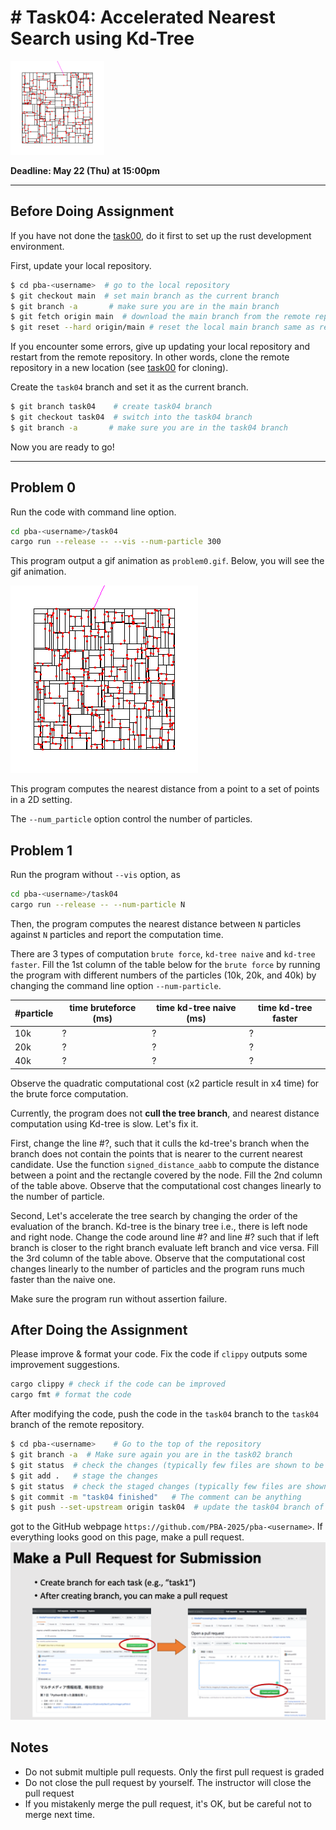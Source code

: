 # # Task04: Accelerated Nearest Search using Kd-Tree

![preview](thumbnail.gif)

**Deadline: May 22 (Thu) at 15:00pm**

----

## Before Doing Assignment

If you have not done the [task00](../task00), do it first to set up the rust development environment.

First, update your local repository.

```bash
$ cd pba-<username>  # go to the local repository
$ git checkout main  # set main branch as the current branch
$ git branch -a       # make sure you are in the main branch
$ git fetch origin main  # download the main branch from the remote repository
$ git reset --hard origin/main # reset the local main branch same as remote repository
```

If you encounter some errors, give up updating your local repository and restart from the remote repository. 
In other words, clone the remote repository in a new location (see [task00](../task00) for cloning).

Create the `task04` branch and set it as the current branch.

```bash
$ git branch task04    # create task04 branch
$ git checkout task04  # switch into the task04 branch
$ git branch -a       # make sure you are in the task04 branch
```

Now you are ready to go!

---

## Problem 0

Run the code with command line option. 

```bash
cd pba-<username>/task04
cargo run --release -- --vis --num-particle 300
```

This program output a gif animation as `problem0.gif`. Below, you will see the gif animation.

![problem0](problem0.gif)

This program computes the nearest distance from a point to a set of points in a 2D setting.

The `--num_particle` option control the number of particles.

## Problem 1

Run the program without `--vis` option, as
```bash
cd pba-<username>/task04
cargo run --release -- --num-particle N
```
Then, the program computes the nearest distance between `N` particles against `N` particles and report the computation time.

There are 3 types of computation `brute force`, `kd-tree naive` and `kd-tree faster`. 
Fill the 1st column of the table below for the `brute force` by running the program with different numbers of the particles (10k, 20k, and 40k) by changing the command line option `--num-particle`.

| #particle | time bruteforce (ms) | time kd-tree naive (ms) | time kd-tree faster |
|-----------|----------------------|-------------------------|---------------------|
| 10k       | ?                    | ?                       | ?                   |
| 20k       | ?                    | ?                       | ?                   | 
| 40k       | ?                    | ?                       | ?                   |

Observe the quadratic computational cost (x2 particle result in x4 time) for the brute force computation.

Currently, the program does not **cull the tree branch**, and nearest distance computation using Kd-tree is slow.
Let's fix it. 

First, change the line #?, such that it culls the kd-tree's branch when the branch does not contain the points that is nearer to the current nearest candidate.
Use the function `signed_distance_aabb` to compute the distance between a point and the rectangle covered by the node.
Fill the 2nd column of the table above. Observe that the computational cost changes linearly to the number of particle. 


Second, Let's  accelerate the tree search by changing the order of the evaluation of the branch.
Kd-tree is the binary tree i.e., there is left node and right node. 
Change the code around line #? and line #? such that if left branch is closer to the right branch evaluate left branch and vice versa.
Fill the 3rd column of the table above. Observe that the computational cost changes linearly to the number of particles and the program runs much faster than the naive one.


Make sure the program run without assertion failure. 


## After Doing the Assignment

Please improve & format your code. Fix the code if `clippy` outputs some improvement suggestions.

```bash
cargo clippy # check if the code can be improved   
cargo fmt # format the code
```

After modifying the code, push the code in the `task04` branch to the `task04` branch of the remote repository.

```bash
$ cd pba-<username>    # Go to the top of the repository
$ git branch -a  # Make sure again you are in the task02 branch
$ git status  # check the changes (typically few files are shown to be "updated")
$ git add .   # stage the changes
$ git status  # check the staged changes (typically few files are shown to be "staged")
$ git commit -m "task04 finished"   # The comment can be anything
$ git push --set-upstream origin task04  # update the task04 branch of the remote repository
```

got to the GitHub webpage `https://github.com/PBA-2025/pba-<username>`.
If everything looks good on this page, make a pull request.
![](../doc/pullrequest.png)

## Notes
- Do not submit multiple pull requests. Only the first pull request is graded
- Do not close the pull request by yourself. The instructor will close the pull request
- If you mistakenly merge the pull request, it's OK, but be careful not to merge next time.
